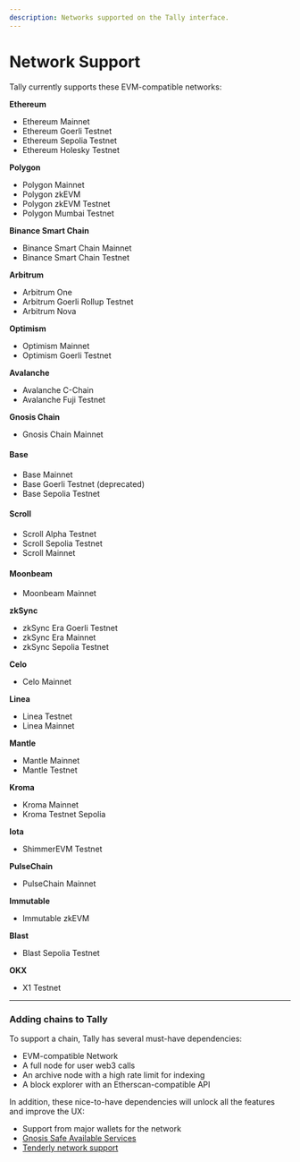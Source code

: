 ```yaml
---
description: Networks supported on the Tally interface.
---
```


# Network Support

Tally currently supports these EVM-compatible networks:

**Ethereum**

* Ethereum Mainnet
* Ethereum Goerli Testnet
* Ethereum Sepolia Testnet
* Ethereum Holesky Testnet

**Polygon**

* Polygon Mainnet
* Polygon zkEVM
* Polygon zkEVM Testnet
* Polygon Mumbai Testnet

**Binance Smart Chain**&#x20;

* Binance Smart Chain Mainnet
* Binance Smart Chain Testnet

**Arbitrum**

* Arbitrum One
* Arbitrum Goerli Rollup Testnet
* Arbitrum Nova

**Optimism**

* Optimism Mainnet
* Optimism Goerli Testnet

**Avalanche**

* Avalanche C-Chain
* Avalanche Fuji Testnet

**Gnosis Chain**

* Gnosis Chain Mainnet

#### Base

* Base Mainnet
* Base Goerli Testnet (deprecated)
* Base Sepolia Testnet

#### **Scroll**

* Scroll Alpha Testnet
* Scroll Sepolia Testnet
* Scroll Mainnet

#### Moonbeam

* Moonbeam Mainnet

**zkSync**

* zkSync Era Goerli Testnet
* zkSync Era Mainnet
* zkSync Sepolia Testnet

**Celo**

* Celo Mainnet

**Linea**

* Linea Testnet
* Linea Mainnet

**Mantle**

* Mantle Mainnet
* Mantle Testnet

**Kroma**

* Kroma Mainnet
* Kroma Testnet Sepolia

**Iota**

* ShimmerEVM Testnet

**PulseChain**

* PulseChain Mainnet

**Immutable**

* Immutable zkEVM

**Blast**

* Blast Sepolia Testnet

**OKX**

* X1 Testnet

***

### Adding chains to Tally

To support a chain, Tally has several must-have dependencies:

* EVM-compatible Network
* A full node for user web3 calls
* An archive node with a high rate limit for indexing
* A block explorer with an Etherscan-compatible API

In addition, these nice-to-have dependencies will unlock all the features and improve the UX:

* Support from major wallets for the network
* [Gnosis Safe Available Services](https://docs.safe.global/safe-core-api/available-services#safe-transaction-service)
* [Tenderly network support](https://docs.tenderly.co/supported-networks-and-languages)
